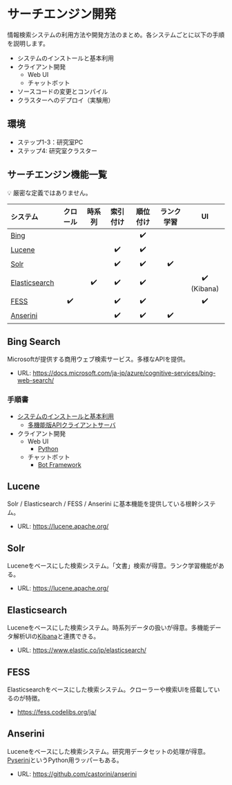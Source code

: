# サーチエンジン開発

情報検索システムの利用方法や開発方法のまとめ。各システムごとに以下の手順を説明します。

- システムのインストールと基本利用
- クライアント開発
  - Web UI
  - チャットボット
- ソースコードの変更とコンパイル
- クラスターへのデプロイ（実験用）

## 環境

- ステップ1-3：研究室PC
- ステップ4: 研究室クラスター

## サーチエンジン機能一覧

:bulb: 厳密な定義ではありません。

|システム|クロール|時系列|索引付け|順位付け|ランク学習|UI|
|:--|:--:|:--:|:--:|:--:|:--:|:--:|
|[Bing](#bing)||||:heavy_check_mark:|||
|[Lucene](#lucene)|||:heavy_check_mark:|:heavy_check_mark:|||
|[Solr](#solr)|||:heavy_check_mark:|:heavy_check_mark:|:heavy_check_mark:||
|[Elasticsearch](#elasticsearch)||:heavy_check_mark:|:heavy_check_mark:|:heavy_check_mark:||:heavy_check_mark: (Kibana)|
|[FESS](#fess)|:heavy_check_mark:||:heavy_check_mark:|:heavy_check_mark:||:heavy_check_mark:|
|[Anserini](#anserini)|||:heavy_check_mark:|:heavy_check_mark:|:heavy_check_mark:||

## Bing Search

Microsoftが提供する商用ウェブ検索サービス。多様なAPIを提供。

- URL: https://docs.microsoft.com/ja-jp/azure/cognitive-services/bing-web-search/

### 手順書

- [システムのインストールと基本利用](bing/1-install.md)
  - [多機能版APIクライアントサーバ](../acs-bingsearch-python.md)
- クライアント開発
  - Web UI
    - [Python](bing/2-client-python.md)
  - チャットボット
    - [Bot Framework](bing/2-client-bot.md)

## Lucene

Solr / Elasticsearch / FESS / Anserini に基本機能を提供している根幹システム。

- URL: https://lucene.apache.org/

## Solr

Luceneをベースにした検索システム。「文書」検索が得意。ランク学習機能がある。

- URL: https://lucene.apache.org/

## Elasticsearch

Luceneをベースにした検索システム。時系列データの扱いが得意。多機能データ解析UIの[Kibana](https://www.elastic.co/jp/kibana/)と連携できる。

- URL: https://www.elastic.co/jp/elasticsearch/

## FESS

Elasticsearchをベースにした検索システム。クローラーや検索UIを搭載しているのが特徴。

- https://fess.codelibs.org/ja/

## Anserini

Luceneをベースにした検索システム。研究用データセットの処理が得意。[Pyserini](https://github.com/castorini/pyserini)というPython用ラッパーもある。

- URL: https://github.com/castorini/anserini
